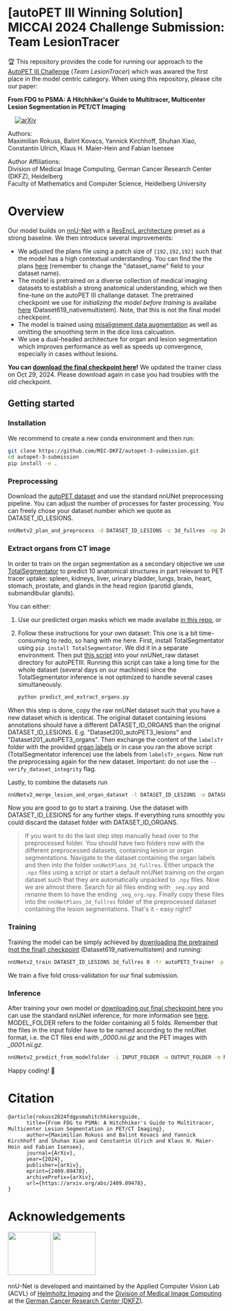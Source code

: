 # [autoPET III Winning Solution] MICCAI 2024 Challenge Submission: Team LesionTracer

🏆 This repository provides the code for running our approach to the [AutoPET III Challenge](https://autopet-iii.grand-challenge.org/) (*Team LesionTracer*) which was awared the first place in the model centric category. When using this repository, please cite our paper:

**From FDG to PSMA: A Hitchhiker's Guide to Multitracer, Multicenter Lesion Segmentation in PET/CT Imaging** 

&nbsp; &nbsp;   [![arXiv](https://img.shields.io/badge/arXiv-2409.09478-b31b1b.svg)](http://arxiv.org/abs/2409.09478)


Authors:  
Maximilian Rokuss, Balint Kovacs, Yannick Kirchhoff, Shuhan Xiao, Constantin Ulrich, Klaus H. Maier-Hein and Fabian Isensee


Author Affiliations:  
Division of Medical Image Computing, German Cancer Research Center (DKFZ), Heidelberg  
Faculty of Mathematics and Computer Science, Heidelberg University

# Overview

Our model builds on [nnU-Net](https://github.com/MIC-DKFZ/nnUNet) with a [ResEncL architecture](https://github.com/MIC-DKFZ/nnUNet/blob/master/documentation/resenc_presets.md) preset as a strong baseline. We then introduce several improvements:

- We adjusted the plans file using a patch size of  ```[192,192,192]``` such that the model has a high contextual understanding. You can find the the plans [here](nnunetv2/architecture/nnUNetResEncUNetLPlansMultiTalent.json) (remember to change the "dataset_name" field to your dataset name).
- The model is pretrained on a diverse collection of medical imaging datasets to establish a strong anatomical understanding, which we then fine-tune on the autoPET III challange dataset. The pretrained checkpoint we use for *initializing the model before training* is availabe [here](https://zenodo.org/records/13753413) (Dataset619_nativemultistem). Note, that this is not the final model checkpoint.
- The model is trained using [misalignment data augmentation](https://github.com/MIC-DKFZ/misalignment_DA) as well as omitting the smoothing term in the dice loss calcuation.
- We use a dual-headed architecture for organ and lesion segmentation which improves performance as well as speeds up convergence, especially in cases without lesions.

**You can [download the final checkpoint here](https://zenodo.org/records/13786235)!** We updated the trainer class on Oct 29, 2024. Please download again in case you had troubles with the old checkpoint.

## Getting started

### Installation

We recommend to create a new conda environment and then run:


```bash
git clone https://github.com/MIC-DKFZ/autopet-3-submission.git
cd autopet-3-submission
pip install -e .
```

### Preprocessing

Download the [autoPET dataset](https://autopet-iii.grand-challenge.org/dataset/) and use the standard nnUNet preprocessing pipeline. You can adjust the number of processes for faster processing. You can freely chose your dataset number which we quote as DATASET_ID_LESIONS.

```bash
nnUNetv2_plan_and_preprocess -d DATASET_ID_LESIONS -c 3d_fullres -np 20 -npfp 20
```

### Extract organs from CT image

In order to train on the organ segmentation as a secondary objective we use [TotalSegmentator](https://github.com/wasserth/TotalSegmentator) to predict 10 anatomical structures in part relevant to PET tracer uptake: spleen, kidneys, liver, urinary bladder, lungs, brain, heart, stomach, prostate, and glands in the head region (parotid glands, submandibular glands).

You can either:

1.    Use our predicted organ masks which we made availabe [in this repo](nnunetv2/preprocessing/organ_extraction/autopet3_organ_labels), or

2.    Follow these instructions for your own dataset: This one is a bit time-consuming to redo, so hang with me here. First, install TotalSegmentator using ```pip install TotalSegmentator```. We did it in a separate environment. Then put [this script](nnunetv2/preprocessing/organ_extraction/predict_and_extract_organs.py) into your nnUNet_raw dataset directory for autoPETIII. Running this script can take a long time for the whole dataset (several days on our machines) since the TotalSegmentator inference is not optimized to handle several cases simultaneously.

        ```bash
        python predict_and_extract_organs.py
        ```

When this step is done, copy the raw nnUNet dataset such that you have a new dataset which is identical. The original dataset containing lesions annotations should have a different DATASET_ID_ORGANS than the original DATASET_ID_LESIONS. E.g. "Dataset200_autoPET3_lesions" and "Dataset201_autoPET3_organs". Then exchange the content of the  ```labelsTr``` folder with the provided [organ labels](nnunetv2/preprocessing/organ_extraction/autopet3_organ_labels) or in case you ran the above script (TotalSegmentator inference) use the labels from ```labelsTr_organs```. Now run the preprocessing again for the new dataset. Important: do not use the ```--verify_dataset_integrity``` flag.

Lastly, to combine the datasets run

```bash
nnUNetv2_merge_lesion_and_organ_dataset -l DATASET_ID_LESIONS -o DATASET_ID_ORGANS
```

Now you are good to go to start a training. Use the dataset with DATASET_ID_LESIONS for any further steps. If everything runs smoothly you could discard the dataset folder with DATASET_ID_ORGANS.

> If you want to do the last step step manually head over to the preprocessed folder. You should have two folders now with the different preprocessed datasets, containing lesion or organ segmentations. Navigate to the dataset containing the organ labels and then into the folder ```nnUNetPlans_3d_fullres```. Either unpack the ```.npz``` files using a script or start a default nnUNet training on the organ dataset such that they are automatically unpacked to ```.npy``` files. Now we are almost there. Search for all files ending with ```_seg.npy``` and rename them to have the ending ```_seg_org.npy```. Finally copy these files into the ```nnUNetPlans_3d_fullres``` folder of the preprocessed dataset containing the lesion segmentations. That's it - easy right?


### Training

Training the model can be simply achieved by [downloading the pretrained (not the final) checkpoint](https://zenodo.org/records/13753413) (Dataset619_nativemultistem) and running:

```bash
nnUNetv2_train DATASET_ID_LESIONS 3d_fullres 0 -tr autoPET3_Trainer -p nnUNetResEncUNetLPlansMultiTalent -pretrained_weights /path/to/pretrained/weights/fold_all/checkpoint_final.pth
```

We train a five fold cross-validation for our final submission.


### Inference

After training your own model or [downloading our final checkpoint here](https://zenodo.org/records/13786235) you can use the standard nnUNet inference, for more information see [here](https://github.com/MIC-DKFZ/nnUNet/blob/master/documentation/how_to_use_nnunet.md). MODEL_FOLDER refers to the folder containing all 5 folds. Remember that the files in the input folder have to be named according to the nnUNet format, i.e. the CT files end with *_0000.nii.gz* and the PET images with *_0001.nii.gz*.

```bash
nnUNetv2_predict_from_modelfolder -i INPUT_FOLDER -o OUTPUT_FOLDER -m MODEL_FOLDER
```


Happy coding! 🚀

# Citation


```
@article{rokuss2024fdgpsmahitchhikersguide,
      title={From FDG to PSMA: A Hitchhiker's Guide to Multitracer, Multicenter Lesion Segmentation in PET/CT Imaging}, 
      author={Maximilian Rokuss and Balint Kovacs and Yannick Kirchhoff and Shuhan Xiao and Constantin Ulrich and Klaus H. Maier-Hein and Fabian Isensee},
      journal={ArXiv},
      year={2024},
      publisher={arXiv},
      eprint={2409.09478},
      archivePrefix={arXiv},
      url={https://arxiv.org/abs/2409.09478}, 
}
```

# Acknowledgements
<img src="documentation/assets/HI_Logo.png" height="100px" />

<img src="documentation/assets/dkfz_logo.png" height="100px" />

nnU-Net is developed and maintained by the Applied Computer Vision Lab (ACVL) of [Helmholtz Imaging](http://helmholtz-imaging.de) 
and the [Division of Medical Image Computing](https://www.dkfz.de/en/mic/index.php) at the 
[German Cancer Research Center (DKFZ)](https://www.dkfz.de/en/index.html).